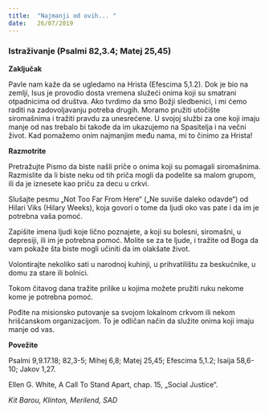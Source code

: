 ```yaml
---
title:  "Najmanji od ovih... "
date:   26/07/2019
---
```


### Istraživanje  (Psalmi 82,3.4; Matej 25,45)

**Zaključak**

Pavle nam kaže da se ugledamo na Hrista (Efescima 5,1.2). Dok je bio na zemlji, Isus je provodio dosta vremena služeći onima koji su smatrani otpadnicima od društva. Ako tvrdimo da smo Božji sledbenici, i mi ćemo raditi na zadovoljavanju potreba drugih. Moramo pružiti utočište siromašnima i tražiti pravdu za unesrećene. U svojoj službi za one koji imaju manje od nas trebalo bi takođe da im ukazujemo na Spasitelja i na večni život. Kad pomažemo onim najmanjim među nama, mi to činimo za Hrista!

**Razmotrite**

Pretražujte Pismo da biste našli priče o onima koji su pomagali siromašnima. Razmislite da li biste neku od tih priča mogli da podelite sa malom grupom, ili da je iznesete kao priču za decu u crkvi.

Slušajte pesmu „Not Too Far From Here“ („Ne suviše daleko odavde“) od Hilari Viks (Hilary Weeks), koja govori o tome da ljudi oko vas pate i da im je potrebna vaša pomoć.

Zapišite imena ljudi koje lično poznajete, a koji su bolesni, siromašni, u depresiji, ili im je potrebna pomoć. Molite se za te ljude, i tražite od Boga da vam pokaže šta biste mogli učiniti da im olakšate život.

Volontirajte nekoliko sati u narodnoj kuhinji, u prihvatilištu za beskućnike, u domu za stare ili bolnici.

Tokom čitavog dana tražite prilike u kojima možete pružiti ruku nekome kome je potrebna pomoć.

Pođite na misionsko putovanje sa svojom lokalnom crkvom ili nekom hrišćanskom organizacijom. To je odličan način da služite onima koji imaju manje od vas.

**Povežite**

Psalmi 9,9.17.18; 82,3-5; Mihej 6,8; Matej 25,45; Efescima 5,1.2; Isaija 58,6-10; Jakov 1,27.

Ellen G. White, A Call To Stand Apart, chap. 15, „Social Justice“.

*Kit Barou, Klinton, Merilend, SAD*
